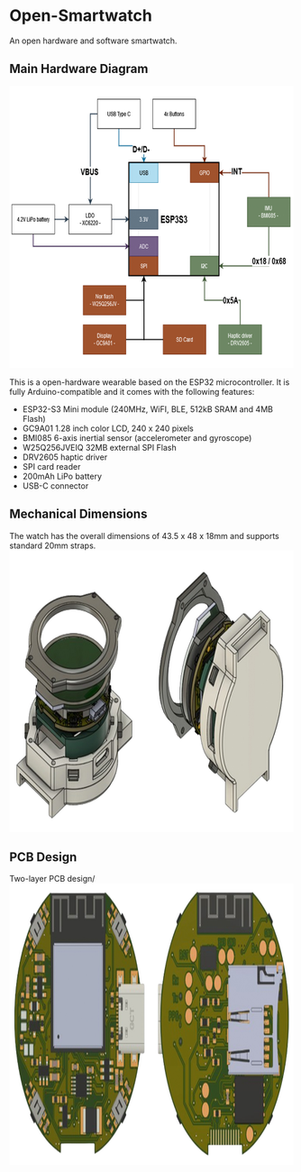 # Open-Smartwatch
An open hardware and software smartwatch.

## Main Hardware Diagram

<img src="https://github.com/dantudose/open-smartwatch/blob/main/Images/Hacktor_Diagram.jpg" height="500"/>

This is a open-hardware wearable based on the ESP32 microcontroller. It is fully Arduino-compatible and it comes with the following features:
* ESP32-S3 Mini module (240MHz, WiFI, BLE, 512kB SRAM and 4MB Flash)
* GC9A01 1.28 inch color LCD, 240 x 240 pixels
* BMI085 6-axis inertial sensor (accelerometer and gyroscope)
* W25Q256JVEIQ 32MB external SPI Flash
* DRV2605 haptic driver
* SPI card reader
* 200mAh LiPo battery
* USB-C connector

## Mechanical Dimensions

The watch has the overall dimensions of 43.5 x 48 x 18mm and supports standard 20mm straps.
<img src="https://github.com/dantudose/open-smartwatch/blob/main/Images/Hacktor_Mechanical.jpg" height="500"/>

## PCB Design

Two-layer PCB design/
<img src="https://github.com/dantudose/open-smartwatch/blob/main/Images/Hacktor_PCB.jpg" height="500"/>


